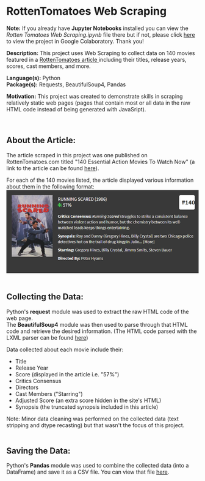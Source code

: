 RottenTomatoes Web Scraping
===========================

**Note:** If you already have **Jupyter Notebooks** installed you can view the _Rotten Tomatoes Web Scraping.ipynb_ file there but if not, please click [here](https://colab.research.google.com/github/AvinashBisram/Data-Collection/blob/main/RottenTomatoes%20Web%20Scraping/Rotten%20Tomatoes%20Web%20Scraping.ipynb) to view the project in Google Colaboratory. Thank you!

**Description:** This project uses Web Scraping to collect data on 140 movies featured in a [RottenTomatoes article ](https://editorial.rottentomatoes.com/guide/140-essential-action-movies-to-watch-now/) including their titles, release years, scores, cast members, and more.

**Language(s):** Python  
**Package(s):** Requests, BeautifulSoup4, Pandas

**Motivation:** This project was created to demonstrate skills in scraping relatively static web pages (pages that contain most or all data in the raw HTML code instead of being generated with JavaSript).

<br>

About the Article:
------------------
The article scraped in this project was one published on RottenTomatoes.com titled "140 Essential Action Movies To Watch Now" (a link to the article can be found [here](https://editorial.rottentomatoes.com/guide/140-essential-action-movies-to-watch-now/)).

For each of the 140 movies listed, the article displayed various information about them in the following format:
![Example Movie Entry](./readMe%20images/RT%20Movie%20Entry.PNG)
<br><br>

Collecting the Data:
----------------
Python's **request** module was used to extract the raw HTML code of the web page.  
The **BeautifulSoup4** module was then used to parse through that HTML code and retrieve the desired information. (The HTML code parsed with the LXML parser can be found [here](./Rotten-Tomatoes-LXML-Parser.html))

Data collected about each movie include their:
* Title
* Release Year
* Score (displayed in the article i.e. "57%")
* Critics Consensus
* Directors
* Cast Members ("Starring")
* Adjusted Score (an extra score hidden in the site's HTML)
* Synopsis (the truncated synopsis included in this article)

Note: Minor data cleaning was performed on the collected data (text stripping and dtype recasting) but that wasn't the focus of this project.
<br><br>

Saving the Data:
----------------
Python's **Pandas** module was used to combine the collected data (into a DataFrame) and save it as a CSV file. You can view that file [here](./Scraped_RottenTomatoes_Data.csv).
